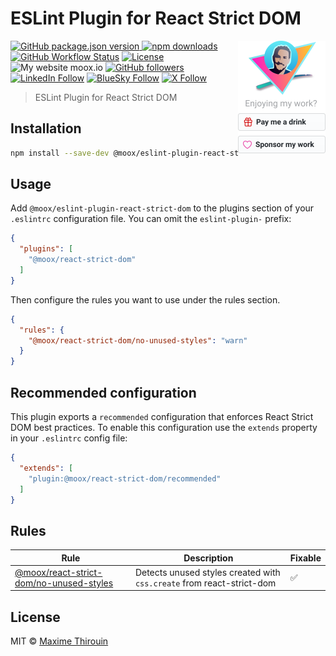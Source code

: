 # ESLint Plugin for React Strict DOM

<a href="https://github.com/MoOx/eslint-plugin-react-strict-dom?sponsor=1">
  <img width="140" align="right" alt="Sponsoring button" src="https://github.com/moox/.github/raw/main/FUNDING.svg">
</a>

[![GitHub package.json version](https://img.shields.io/github/package-json/v/MoOx/eslint-plugin-react-strict-dom) ![npm downloads](https://img.shields.io/npm/dm/@moox/eslint-plugin-react-strict-dom)](https://www.npmjs.com/package/@moox/eslint-plugin-react-strict-dom)
[![GitHub Workflow Status](https://img.shields.io/github/actions/workflow/status/MoOx/eslint-plugin-react-strict-dom/build.yml?branch=main)](https://github.com/MoOx/eslint-plugin-react-strict-dom/actions)
[![License](https://img.shields.io/github/license/MoOx/eslint-plugin-react-strict-dom)](https://github.com/MoOx/eslint-plugin-react-strict-dom)  
![My website moox.io](https://img.shields.io/badge/%F0%9F%8C%8D%20-https%3A%2F%2Fmoox.io-gray?style=social)
[![GitHub followers](https://img.shields.io/github/followers/MoOx?style=social&label=GitHub)](https://github.com/MoOx)
[![LinkedIn Follow](https://img.shields.io/badge/LinkedIn-%20?style=social&logo=invision&logoColor=%230077B5)](https://www.linkedin.com/in/maxthirouin/)
[![BlueSky Follow](https://img.shields.io/badge/BlueSky-%20?style=social&logo=bluesky)](https://bsky.app/profile/moox.io)
[![X Follow](https://img.shields.io/twitter/follow/MoOx?style=social&label=)](https://x.com/MoOx)

> ESLint Plugin for React Strict DOM

## Installation

```bash
npm install --save-dev @moox/eslint-plugin-react-strict-dom
```

## Usage

Add `@moox/eslint-plugin-react-strict-dom` to the plugins section of your `.eslintrc` configuration file. You can omit the `eslint-plugin-` prefix:

```json
{
  "plugins": [
    "@moox/react-strict-dom"
  ]
}
```

Then configure the rules you want to use under the rules section.

```json
{
  "rules": {
    "@moox/react-strict-dom/no-unused-styles": "warn"
  }
}
```

## Recommended configuration

This plugin exports a `recommended` configuration that enforces React Strict DOM best practices. To enable this configuration use the `extends` property in your `.eslintrc` config file:

```json
{
  "extends": [
    "plugin:@moox/react-strict-dom/recommended"
  ]
}
```

## Rules

| Rule | Description | Fixable |
|------|-------------|---------|
| [@moox/react-strict-dom/no-unused-styles](docs/rules/no-unused-styles.md) | Detects unused styles created with `css.create` from react-strict-dom | ✅ |


## License

MIT © [Maxime Thirouin](https://moox.io)

